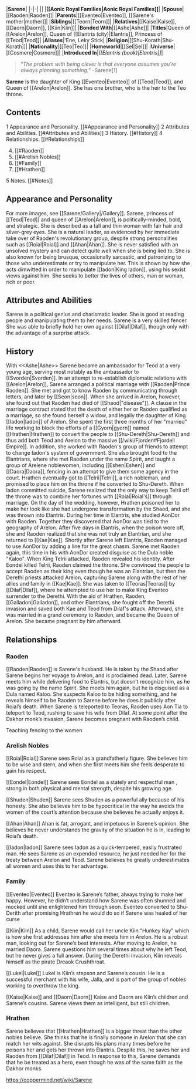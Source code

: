 |**Sarene**|
|-|-|
||
|**[[Aonic Royal Families\|Aonic Royal Families]]**|
|**Spouse**|[[Raoden\|Raoden]]|
|**Parents**|[[Eventeo\|Eventeo]], [[Sarene's mother\|mother]]|
|**Siblings**|[[Teorn\|Teorn]]|
|**Relatives**|[[Kaise\|Kaise]], [[Daorn\|Daorn]], [[Kiin\|Kiin]]|
|**Bonded With**|[[Ashe\|Ashe]]|
|**Titles**|Queen of [[Arelon\|Arelon]], Queen of [[Elantris (city)\|Elantris]], Princess of [[Teod\|Teod]]|
|**Aliases**|'Ene, Leky Stick|
|**Religion**|[[Shu-Korath\|Shu-Korath]]|
|**Nationality**|[[Teo\|Teo]]|
|**Homeworld**|[[Sel\|Sel]]|
|**Universe**|[[Cosmere\|Cosmere]]|
|**Introduced In**|*[[Elantris (book)\|Elantris]]*|

>“*The problem with being clever is that everyone assumes you’re always planning something.*”
\-Sarene[1]


**Sarene** is the daughter of King [[Eventeo\|Eventeo]] of [[Teod\|Teod]], and Queen of [[Arelon\|Arelon]]. She has one brother, who is the heir to the Teo throne.

## Contents

1 Appearance and Personality. [[#Appearance and Personality]] 
2 Attributes and Abilities. [[#Attributes and Abilities]] 
3 History. [[#History]] 
4 Relationships. [[#Relationships]] 

4. [[#Raoden]] 
4. [[#Arelish Nobles]] 
4. [[#Family]] 
4. [[#Hrathen]] 


5 Notes. [[#Notes]] 


## Appearance and Personality
 
For more images, see [[Sarene/Gallery\|/Gallery]].
Sarene, princess of [[Teod\|Teod]] and queen of [[Arelon\|Arelon]], is politically-minded, bold, and strategic. She is described as a tall and thin woman with fair hair and silver-grey eyes. She is a natural leader, as evidenced by her immediate take over of Raoden's revolutionary group, despite strong personalities such as [[Roial\|Roial]] and [[Ahan\|Ahan]]. She is never satisfied with an unsolved mystery and can detect quite well when she is being lied to.
She is also known for being brusque, occasionally sarcastic, and patronizing to those who underestimate or try to manipulate her. This is shown by how she acts dimwitted in order to manipulate [[Iadon\|King Iadon]], using his sexist views against him.
She seeks to better the lives of others, man or woman, rich or poor.

## Attributes and Abilities
Sarene is a political genius and charismatic leader. She is good at reading people and manipulating them to her needs. Sarene is a very skilled fencer. She was able to briefly hold her own against [[Dilaf\|Dilaf]], though only with the advantage of a surprise attack.

## History
  With <<Ashe\|Ashe>>
Sarene became an ambassador for Teod at a very young age, serving most notably as the ambassador to [[Svorden\|Svorden]].
In an attempt to re-establish diplomatic relations with [[Arelon\|Arelon]], Sarene arranged a political marriage with [[Raoden\|Prince Raoden]]. She met and got to know Raoden by communicating through letters, and later by [[Seon\|seon]]. When she arrived in Arelon, however, she found out that Raoden had died of [[Shaod\|"disease"]]. A clause in the marriage contract stated that the death of either her or Raoden qualified as a marriage, so she found herself a widow, and legally the daughter of King [[Iadon\|Iadon]] of Arelon.
She spent the first three months of her "married" life working to block the efforts of a [[Gyorn\|gyorn]] named [[Hrathen\|Hrathen]] to convert the people to [[Shu-Dereth\|Shu-Dereth]] and thus add both Teod and Arelon to the massive [[/wiki/Fjorden#Fjordell Empire]]. In addition, she worked with Raoden's group of friends to attempt to change Iadon's system of government. She also brought food to the Elantrians, where she met Raoden under the name Spirit, and taught a group of Arelene noblewomen, including [[Eshen\|Eshen]] and [[Daora\|Daora]], fencing in an attempt to give them some agency in the court.
Hrathen eventually got to [[Telrii\|Telrii]], a rich nobleman, and promised to place him on the throne if he converted to Shu-Dereth. When Iadon committed suicide, Sarene realized that the only way to keep Telrii off the throne was to combine her fortunes with [[Roial\|Roial's]] through marriage. On the day of the wedding, however, Hrathen poisoned her to make her look like she had undergone transformation by the Shaod, and she was thrown into Elantris. During her time in Elantris, she studied AonDor with Raoden. Together they discovered that AonDor was tied to the geography of Arelon. After five days in Elantris, when the poison wore off, she and Raoden realized that she was not truly an Elantrian, and she returned to [[Kae\|Kae]]. Shortly after Sarene left Elantris, Raoden managed to use AonDor by adding a line for the great chasm.
Sarene met Raoden again, this time in his with AonDor created disguise as the Dula noble "Kaloo". When King Telrii attacked, Raoden revealed his identity. After Eondel killed Telrii, Raoden claimed the throne.
She convinced the people to accept Raoden as their king even though he was an Elantrian, but then the Derethi priests attacked Arelon, capturing Sarene along with the rest of her allies and family in [[Kae\|Kae]]. She was taken to [[Teoras\|Teoras]] by [[Dilaf\|Dilaf]], where he attempted to use her to make King Eventeo surrender to the Derethi. With the aid of Hrathen, Raoden, [[Galladon\|Galladon]], and other Elantrians, she fought off the Derethi invasion and saved both Kae and Teod from Dilaf's attack.
Afterward, she was married in a grand ceremony to Raoden, and became the Queen of Arelon. She became pregnant by him afterward.

## Relationships
### Raoden
[[Raoden\|Raoden]] is Sarene's husband. He is taken by the Shaod after Sarene begins her voyage to Arelon, and is proclaimed dead. Later, Sarene meets him while delivering food to Elantris, but doesn’t recognize him, as he was going by the name Spirit. She meets him again, but he is disguised as a Dula named Kaloo. She suspects Kaloo to be hiding something, and he reveals himself to be Raoden to Sarene before he does it publicly after Roial’s death. When Sarene is teleported to Teoras, Raoden uses Aon Tia to teleport to Teod, rushing to save his wife from Dilaf. At some point after the Dakhor monk’s invasion, Sarene becomes pregnant with Raoden’s child.

  Teaching fencing to the women
### Arelish Nobles
[[Roial\|Roial]]
Sarene sees Roial as a grandfatherly figure. She believes him to be wise and stern, and when she first meets him she feels desperate to gain his respect.

[[Eondel\|Eondel]]
Sarene sees Eondel as a stately and respectful man , strong in both physical and mental strength, despite his growing age.

[[Shuden\|Shuden]]
Sarene sees Shuden as a powerful ally because of his honesty. She also believes him to be hypocritical in the way he avoids the women of the court’s attention because she believes he actually enjoys it.

[[Ahan\|Ahan]]
Ahan is fat, arrogant, and impetuous in Sarene’s opinion. She believes he never understands the gravity of the situation he is in, leading to Roial’s death.

[[Iadon\|Iadon]]
Sarene sees Iadon as a quick-tempered, easily frustrated man. He sees Sarene as an expended resource, he just needed her for the treaty between Arelon and Teod. Sarene believes he greatly underestimates all women and uses this to her advantage.

### Family
[[Eventeo\|Eventeo]]
Eventeo is Sarene’s father, always trying to make her happy. However, he didn’t understand how Sarene was often shunned and mocked until she enlightened him through seon. Eventeo converted to Shu-Derith after promising Hrathren he would do so if Sarene was healed of her curse

[[Kiin\|Kiin]]
As a child, Sarene would call her uncle Kiin “Hunkey Kay” which is how she first addresses him after she meets him in Arelon. He is a robust man, looking out for Sarene’s best interests. After moving to Arelon, he married Daora. Sarene questions him several times about why he left Teod, but he never gives a full answer. During the Derethi invasion, Kiin reveals himself as the pirate Dreaok Crushthroat.

[[Lukel\|Lukel]]
Lukel is Kiin’s stepson and Sarene’s cousin. He is a successful merchant with his wife, Jalla, and is part of the group of nobles working to overthrow the king.

[[Kaise\|Kaise]] and [[Daorn\|Daorn]]
Kaise and Daorn are Kiin’s children and Sarene’s cousins. Sarene views them as intelligent, but still children.

### Hrathen
Sarene believes that [[Hrathen\|Hrathen]] is a bigger threat than the other nobles believe. She thinks that he is finally someone in Arelon that she can match her wits against. She disrupts his plans many times before he poisons her and gets her thrown into Elantris. Despite this, he saves her and Raoden from [[Dilaf\|Dilaf]] in Teod. In response to this, Sarene demands that he be treated as a hero, even though he was of the same faith as the Dakhor monks.



https://coppermind.net/wiki/Sarene